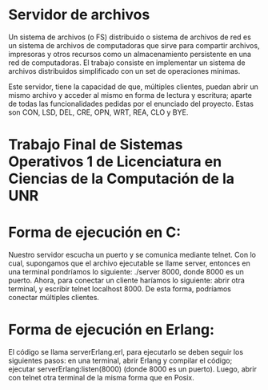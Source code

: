 # Servidor de archivos

Un sistema de archivos (o FS) distribuido o sistema de archivos de red es un sistema de archivos de computadoras que sirve para compartir archivos, impresoras y otros recursos como un almacenamiento persistente en una red de computadoras. El trabajo consiste en implementar un sistema de archivos distribuidos simplificado con un set de operaciones mı́nimas.

Este servidor, tiene la capacidad de que, múltiples clientes, puedan abrir un mismo archivo y acceder al mismo en forma de lectura y escritura; aparte de todas las funcionalidades pedidas por el enunciado del proyecto. Estas son CON, LSD, DEL, CRE, OPN, WRT, REA, CLO y BYE.

# Trabajo Final de Sistemas Operativos 1 de Licenciatura en Ciencias de la Computación de la UNR

# Forma de ejecución en C:
Nuestro servidor escucha un puerto y se comunica mediante telnet. Con lo
cual, supongamos que el archivo ejecutable se llame server, entonces en una
terminal pondríamos lo siguiente: ./server 8000, donde 8000 es un puerto.
Ahora, para conectar un cliente haríamos lo siguiente: abrir otra terminal, y
escribir telnet localhost 8000. De esta forma, podríamos conectar múltiples
clientes.

# Forma de ejecución en Erlang:
El código se llama serverErlang.erl, para ejecutarlo se deben seguir los
siguientes pasos: en una terminal, abrir Erlang y compilar el código; ejecutar
serverErlang:listen(8000) (donde 8000 es un puerto). Luego, abrir con telnet
otra terminal de la misma forma que en Posix.
